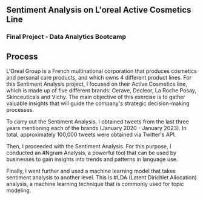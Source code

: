 ## Sentiment Analysis on L'oreal Active Cosmetics Line
### Final Project - Data Analytics Bootcamp

## Process
L'Oreal Group is a French multinational corporation that produces cosmetics and personal care products, and which owns 4 different product lines. For this Sentiment Analysis project, I focused on their Active Cosmetics line, which is made up of five different brands: Cerave, Decleor, La Roche Posay, Skinceuticals and Vichy. The main objective of this exercise is to gather valuable insights that will guide the company's strategic decision-making processes.

To carry out the Sentiment Analysis, I obtained tweets from the last three years mentioning each of the brands (January 2020 - January 2023). In total, approximately 100,000 tweets were obtained via Twitter's API. 

Then, I proceeded with the Sentiment Analysis. For this purpose, I conducted an #Ngram Analysis, a powerful tool that can be used by businesses to gain insights into trends and patterns in language use. 

Finally, I went further and used a machine learning model that takes sentiment analysis to another level. This is #LDA (Latent Dirichlet Allocation) analysis, a machine learning technique that is commonly used for topic modeling. 
